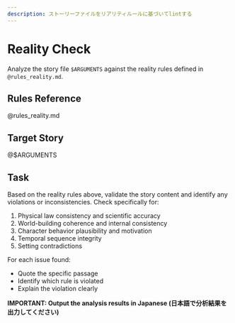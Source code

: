```yaml
---
description: ストーリーファイルをリアリティルールに基づいてlintする
---
```


# Reality Check

Analyze the story file `$ARGUMENTS` against the reality rules defined in `@rules_reality.md`.

## Rules Reference

@rules_reality.md

## Target Story

@$ARGUMENTS

## Task

Based on the reality rules above, validate the story content and identify any violations or inconsistencies. Check
specifically for:

1. Physical law consistency and scientific accuracy
2. World-building coherence and internal consistency
3. Character behavior plausibility and motivation
4. Temporal sequence integrity
5. Setting contradictions

For each issue found:

- Quote the specific passage
- Identify which rule is violated
- Explain the violation clearly

**IMPORTANT: Output the analysis results in Japanese (日本語で分析結果を出力してください)**